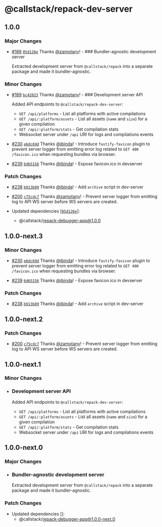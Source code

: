 # @callstack/repack-dev-server

## 1.0.0

### Major Changes

- [#186](https://github.com/callstack/repack/pull/186) [`05d126e`](https://github.com/callstack/repack/commit/05d126e63802f0702a9e353e762f8b6a77fcd73e) Thanks [@zamotany](https://github.com/zamotany)! - ### Bundler-agnostic development server

  Extracted development server from `@callstack/repack` into a separate package and made it bundler-agnostic.

### Minor Changes

- [#189](https://github.com/callstack/repack/pull/189) [`bc42023`](https://github.com/callstack/repack/commit/bc420236687047752cf1ee42204b2f510aec144a) Thanks [@zamotany](https://github.com/zamotany)! - ### Development server API

  Added API endpoints to `@callstack/repack-dev-server`:

  - `GET /api/platforms` - List all platforms with active compilations
  - `GET /api/:platform/assets` - List all assets (`name` and `size`) for a given compilation
  - `GET /api/:platform/stats` - Get compilation stats
  - Websocket server under `/api` URI for logs and compilations events

* [#230](https://github.com/callstack/repack/pull/230) [`e6dc69d`](https://github.com/callstack/repack/commit/e6dc69d35f287af08d09944edd8e6d12f28484cf) Thanks [@jbinda](https://github.com/jbinda)! - Introduce `fastify-favicon` plugin to prevent server logger from emitting error log related to `GET 400 /favicon.ico` when requesting bundles via browser.

- [#239](https://github.com/callstack/repack/pull/239) [`6d65156`](https://github.com/callstack/repack/commit/6d65156366bc88edefdae7a3d0310ddbcdf48886) Thanks [@jbinda](https://github.com/jbinda)! - Expose favicon.ico in devserver

### Patch Changes

- [#238](https://github.com/callstack/repack/pull/238) [`b913b89`](https://github.com/callstack/repack/commit/b913b8981334854cc13076af2a9c8a12bc465d1b) Thanks [@jbinda](https://github.com/jbinda)! - Add `archive` script in dev-server

* [#200](https://github.com/callstack/repack/pull/200) [`c75cdc7`](https://github.com/callstack/repack/commit/c75cdc7a44351bb4702232e603031e2880f2839d) Thanks [@zamotany](https://github.com/zamotany)! - Prevent server logger from emitting log to API WS server before WS servers are created.

* Updated dependencies [[`05d126e`](https://github.com/callstack/repack/commit/05d126e63802f0702a9e353e762f8b6a77fcd73e)]:
  - @callstack/repack-debugger-app@1.0.0

## 1.0.0-next.3

### Minor Changes

- [#230](https://github.com/callstack/repack/pull/230) [`e6dc69d`](https://github.com/callstack/repack/commit/e6dc69d35f287af08d09944edd8e6d12f28484cf) Thanks [@jbinda](https://github.com/jbinda)! - Introduce `fastify-favicon` plugin to prevent server logger from emitting error log related to `GET 400 /favicon.ico` when requesting bundles via browser.

* [#239](https://github.com/callstack/repack/pull/239) [`6d65156`](https://github.com/callstack/repack/commit/6d65156366bc88edefdae7a3d0310ddbcdf48886) Thanks [@jbinda](https://github.com/jbinda)! - Expose favicon.ico in devserver

### Patch Changes

- [#238](https://github.com/callstack/repack/pull/238) [`b913b89`](https://github.com/callstack/repack/commit/b913b8981334854cc13076af2a9c8a12bc465d1b) Thanks [@jbinda](https://github.com/jbinda)! - Add `archive` script in dev-server

## 1.0.0-next.2

### Patch Changes

- [#200](https://github.com/callstack/repack/pull/200) [`c75cdc7`](https://github.com/callstack/repack/commit/c75cdc7a44351bb4702232e603031e2880f2839d) Thanks [@zamotany](https://github.com/zamotany)! - Prevent server logger from emitting log to API WS server before WS servers are created.

## 1.0.0-next.1

### Minor Changes

- ### Development server API

  Added API endpoints to `@callstack/repack-dev-server`:

  - `GET /api/platforms` - List all platforms with active compilations
  - `GET /api/:platform/assets` - List all assets (`name` and `size`) for a given compilation
  - `GET /api/:platform/stats` - Get compilation stats
  - Websocket server under `/api` URI for logs and compilations events

## 1.0.0-next.0

### Major Changes

- ### Bundler-agnostic development server

  Extracted development server from `@callstack/repack` into a separate package and made it bundler-agnostic.

### Patch Changes

- Updated dependencies []:
  - @callstack/repack-debugger-app@1.0.0-next.0
